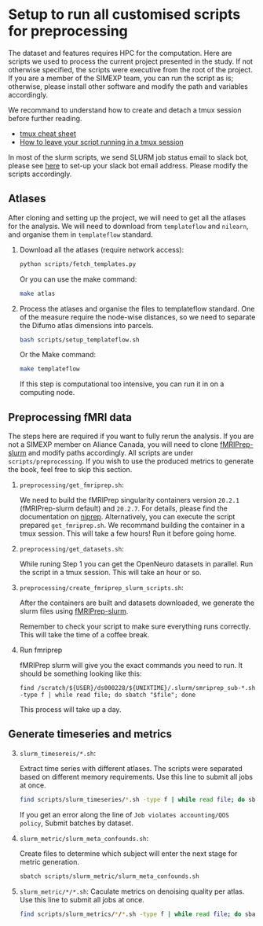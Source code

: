 # Setup to run all customised scripts for preprocessing 

The dataset and features requires HPC for the computation. 
Here are scripts we used to process the current project presented in the study.
If not otherwise specified, the scripts were executive from the root of the project.
If you are a member of the SIMEXP team, you can run the script as is;
otherwise, please install other software and modify the path and variables accordingly. 

We recommand to understand how to create and detach a tmux session before further reading.

- [tmux cheat sheet](https://tmuxcheatsheet.com/)
- [How to leave your script running in a tmux session](https://stackoverflow.com/questions/25331471/tmux-detach-while-running-script)

In most of the slurm scripts, we send SLURM job status email to slack bot, 
please see 
[here](https://simexp-documentation.readthedocs.io/en/latest/alliance_canada/hpc.html?highlight=slack#slurm-notifications-on-slack) 
to set-up your slack bot email address. 
Please modify the scripts accordingly.

## Atlases

After cloning and setting up the project, we will need to get all the atlases for the analysis.
We will need to download from `templateflow` and `nilearn`, and organise them in `templateflow` standard.

1. Download all the atlases (require network access):

    ```bash
    python scripts/fetch_templates.py
    ```
    Or you can use the make command:
    
    ```bash
    make atlas
    ```

2. Process the atlases and organise the files to templateflow standard.
    One of the measure require the node-wise distances, so we need to separate the Difumo atlas dimensions into parcels.

    ```bash
    bash scripts/setup_templateflow.sh
    ```
    Or the Make command:
    
    ```bash
    make templateflow
    ```
    If this step is computational too intensive, you can run it in on a computing node.


## Preprocessing fMRI data

The steps here are required if you want to fully rerun the analysis.
If you are not a SIMEXP member on Aliance Canada, 
you will need to clone [fMRIPrep-slurm](https://github.com/SIMEXP/fmriprep-slurm) and modify paths accordingly.
All scripts are under `scripts/preprocessing`.
If you wish to use the produced metrics to generate the book, feel free to skip this section.

1. `preprocessing/get_fmriprep.sh`:

    We need to build the fMRIPrep singularity containers version `20.2.1` (fMRIPrep-slurm default) and `20.2.7`.
    For details, please find the documentation on [niprep](https://www.nipreps.org/apps/singularity/).
    Alternatively, you can execute the script prepared `get_fmriprep.sh`. 
    We recommand building the container in a tmux session.
    This will take a few hours!
    Run it before going home.

2. `preprocessing/get_datasets.sh`:

    While runing Step 1 you can get the OpenNeuro datasets in parallel.
    Run the script in a tmux session.
    This will take an hour or so.

3. `preprocessing/create_fmriprep_slurm_scripts.sh`:
    
    After the containers are built and datasets downloaded, we generate the slurm files using [fMRIPrep-slurm](https://simexp-documentation.readthedocs.io/en/latest/giga_preprocessing/preprocessing.html).
    
    Remember to check your script to make sure everything runs correctly.
    This will take the time of a coffee break.

4. Run fmriprep
    
    fMRIPrep slurm will give you the exact commands you need to run.
    It should be something looking like this:
    ```
    find /scratch/${USER}/ds000228/${UNIXTIME}/.slurm/smriprep_sub-*.sh -type f | while read file; do sbatch "$file"; done
    ```
    This process will take up a day.

## Generate timeseries and metrics 
    
3. `slurm_timesereis/*.sh`: 

    Extract time series with different atlases. 
    The scripts were separated based on different memory requirements.
    Use this line to submit all jobs at once.

    ```bash
    find scripts/slurm_timeseries/*.sh -type f | while read file; do sbatch $file; done
    ```
    If you get an error along the line of `Job violates accounting/QOS policy`,
    Submit batches by dataset.

4. `slurm_metric/slurm_meta_confounds.sh`:

    Create files to determine which subject will enter the next stage for metric generation.

    ```bash
    sbatch scripts/slurm_metric/slurm_meta_confounds.sh
    ```

5. `slurm_metric/*/*.sh`: 
    Caculate metrics on denoising quality per atlas. 
    Use this line to submit all jobs at once.

    ```bash
    find scripts/slurm_metrics/*/*.sh -type f | while read file; do sbatch $file; done
    ```
